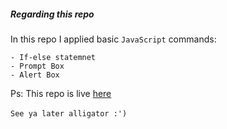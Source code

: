 ##### Regarding this repo

In this repo I applied basic `JavaScript` commands:

    - If-else statemnet
    - Prompt Box
    - Alert Box

Ps: This repo is live [here](https://sondosabuyounis.github.io/coffeeZ/)
<br> <br>
`See ya later alligator :')`